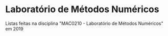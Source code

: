 # Laboratório de Métodos Numéricos
Listas feitas na disciplina "MAC0210 - Laboratório de Métodos Numéricos" em 2019
